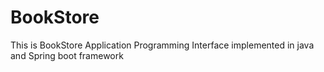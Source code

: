 # BookStore 
 This is BookStore Application Programming Interface implemented in java and Spring boot framework
